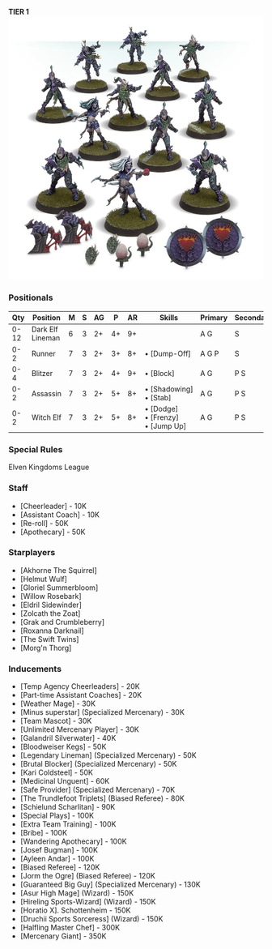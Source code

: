 ﻿**TIER 1**
![](../media/teams/NaggarothNightwings01.webp)

### Positionals

| Qty  | Position         | M | S | AG | P  | AR | Skills                                | Primary | Secondary | Cost |
| ---- | ---------------- | - | - | -- | -- | -- | ------------------------------------- | ------- | --------- | ---- |
| 0-12 | Dark Elf Lineman | 6 | 3 | 2+ | 4+ | 9+ |                                       | A G    | S         | 70K  |
| 0-2  | Runner           | 7 | 3 | 2+ | 3+ | 8+ | • [Dump-Off]                            | A G P   | S         | 80K  |
| 0-4  | Blitzer          | 7 | 3 | 2+ | 4+ | 9+ | • [Block]                               | A G    | P S      | 100K |
| 0-2  | Assassin         | 7 | 3 | 2+ | 5+ | 8+ | • [Shadowing]<br /> • [Stab]              | A G     | P S      | 85K  |
| 0-2  | Witch Elf        | 7 | 3 | 2+ | 5+ | 8+ | • [Dodge]<br /> • [Frenzy] <br /> • [Jump Up] | A G     | P S       | 110K |

### Special Rules

Elven Kingdoms League

### Staff

* [Cheerleader] - 10K
* [Assistant Coach] - 10K
* [Re-roll] - 50K
* [Apothecary]  - 50K

### Starplayers

* [Akhorne The Squirrel]
* [Helmut Wulf]
* [Gloriel Summerbloom]
* [Willow Rosebark]
* [Eldril Sidewinder]
* [Zolcath the Zoat]
* [Grak and Crumbleberry]
* [Roxanna Darknail]
* [The Swift Twins]
* [Morg'n Thorg]

### Inducements

* [Temp Agency Cheerleaders] - 20K
* [Part-time Assistant Coaches] - 20K
* [Weather Mage] - 30K
* [Minus superstar] (Specialized Mercenary) - 30K
* [Team Mascot] - 30K
* [Unlimited Mercenary Player] - 30K
* [Galandril Silverwater] - 40K
* [Bloodweiser Kegs] - 50K
* [Legendary Lineman] (Specialized Mercenary) - 50K
* [Brutal Blocker] (Specialized Mercenary) - 50K
* [Kari Coldsteel] - 50K
* [Medicinal Unguent] - 60K
* [Safe Provider] (Specialized Mercenary) - 70K
* [The Trundlefoot Triplets] (Biased Referee) - 80K
* [Schielund Scharlitan] - 90K
* [Special Plays] - 100K
* [Extra Team Training] - 100K
* [Bribe] - 100K
* [Wandering Apothecary] - 100K
* [Josef Bugman] - 100K
* [Ayleen Andar] - 100K
* [Biased Referee] - 120K
* [Jorm the Ogre] (Biased Referee) - 120K
* [Guaranteed Big Guy] (Specialized Mercenary) - 130K
* [Asur High Mage] (Wizard) - 150K
* [Hireling Sports-Wizard] (Wizard) - 150K
* [Horatio X]. Schottenheim - 150K
* [Druchii Sports Sorceress] (Wizard) - 150K
* [Halfling Master Chef] - 300K
* [Mercenary Giant] - 350K
